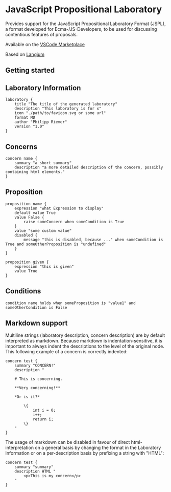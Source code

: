 # JavaScript Propositional Laboratory
Provides support for the JavaScript Propositional Laboratory Format (JSPL), a format developed for Ecma-/JS-Developers, to be used for discussing contentious features of proposals.

Available on the [VSCode Marketplace](https://marketplace.visualstudio.com/items?itemName=PhilippRiemer.jspl-javascript-propositional-laboratory)

Based on [Langium](https://langium.org)

## Getting started

## Laboratory Information
```
laboratory {
    title "The title of the generated laboratory"
    description "This laboratory is for x"
    icon "./path/to/favicon.svg or some url" 
    format MD
    author "Philipp Riemer"
    version "1.0"
}
```

## Concerns
```
concern name {
    summary "a short summary"
    description "a more detailed description of the concern, possibly containing html elements."
}
```

## Proposition
```
proposition name {
    expression "what Expression to display"
    default value True
    value False {
        raise someConcern when someCondition is True
    }
    value "some custom value"
    disabled {
        message "this is disabled, because ..." when someCondition is True and someOtherProposition is "undefined"
    }
}

proposition given {
    expression "this is given"
    value True
}
```

## Conditions
```
condition name holds when someProposition is "value1" and someOtherCondition is False
```

## Markdown support
Multiline strings (laboratory description, concern description) are by default interpreted as markdown. Because markdown is indentation-sensitive, it is important to always indent the descriptions to the level of the original node. This following example of a concern is correctly indented:
```
concern test {
    summary "CONCERN!"
    description "
    
    # This is concerning.
            
    **Very concerning!** 

    *Or is it?*

        \{
            int i = 0;
            i++;
            return i;
        \}
    "
}
```

The usage of markdown can be disabled in favour of direct html-interpretation on a general basis by changing the format in the Laboratory Information or on a per-description basis by prefixing a string with "HTML":
```
concern test {
    summary "summary"
    description HTML "
        <p>This is my concern</p>
    "
}
```